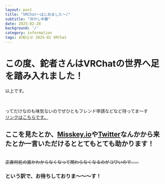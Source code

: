 ```yaml
---
layout: post
title: "VRChat～はじめました～♪"
subtitle: "冷やし中華"
date: 2025-02-28
background: '/'
category: information
tags: お知らせ 2025-02 VRChat
---
```

<p><h1>この度、鉈者さんはVRChatの世界へ足を踏み入れました！</h1></p>
<p>以上です。</p>
<br>
<p>ってだけなのも味気ないのでぜひともフレンド申請などなど待ってま～す<br><a href="https://vrchat.com/home/user/usr_8f090b37-d7f2-4677-a65b-66c58f937530">リンクはこちらです。</a><br><h2>ここを見たとか、<a href="https://misskey.io/@Natasha_M_Vernaya">Misskey.io</a>や<a href="https://x.com/Natasha_Vernaya">Twitter</a>なんかから来たとか一言いただけるととてもとても助かります！</h2><br><s>正直何処の誰かわからなくなって関わらなくなるのがコワいので……</s></p>
<p><h3>という訳で、お待ちしておりま～～～す！</h3></p>